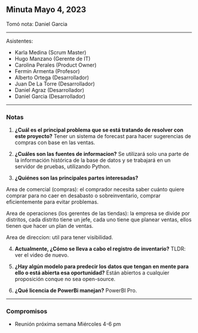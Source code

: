 ## Minuta Mayo 4, 2023

Tomó nota: Daniel Garcia

---

Asistentes:
* Karla Medina (Scrum Master)
* Hugo Manzano (Gerente de IT)
* Carolina Perales (Product Owner)
* Fermin Armenta (Profesor)
* Alberto Ortega (Desarrollador)
* Juan De La Torre (Desarrollador)
* Daniel Agraz (Desarrollador)
* Daniel Garcia (Desarrollador)

---

### Notas

1. **¿Cuál es el principal problema que se está tratando de resolver con este proyecto?** 
Tener un sistema de forecast para hacer sugerencias de compras con base en las ventas.

2. **¿Cuáles son las fuentes de informacion?** 
Se utilizará solo una parte de la información histórica de la base de datos y se trabajará en un servidor de pruebas, utilizando Python.

3. **¿Quiénes son las principales partes interesadas?**

Area de comercial (compras): el comprador necesita saber cuánto quiere comprar para no caer en desabasto o sobreinventario, comprar eficientemente para evitar problemas.

Area de operaciones (los gerentes de las tiendas): la empresa se divide por distritos, cada distrito tiene un jefe, cada uno tiene que planear ventas, ellos tienen que hacer un plan de ventas.

Area de direccion: util para tener visibilidad.


4. **Actualmente, ¿Cómo  se lleva a cabo el registro de inventario?** TLDR: ver el video de nuevo.

5. **¿Hay algún modelo para predecir los datos que tengan en mente para ello o está abierta esa oportunidad?** Están abiertos a cualquier proposición conque no sea open-source.

6. **¿Qué licencia de PowerBi manejan?** PowerBI Pro.

---

### Compromisos

* Reunión próxima semana Miércoles 4-6 pm